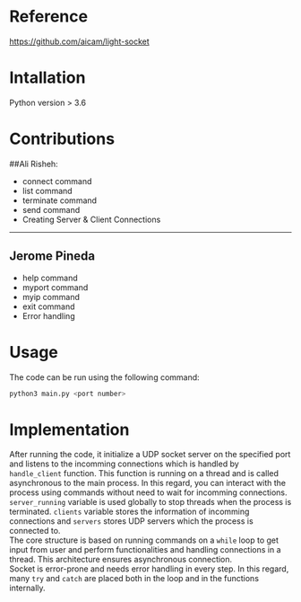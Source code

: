 # Reference
https://github.com/aicam/light-socket

# Intallation
Python version > 3.6

# Contributions
##Ali Risheh:
- connect command
- list command
- terminate command
- send command
- Creating Server & Client Connections

---------------------------------------
## Jerome Pineda
- help command
- myport command
- myip command
- exit command
- Error handling

# Usage
The code can be run using the following command:
```bash
python3 main.py <port number> 
```
# Implementation
After running the code, it initialize 
a UDP socket server on the specified port and listens
to the incomming connections which is handled by `handle_client`
function. This function is running on a thread and is called
asynchronous to the main process. In this regard, you can
interact with the process using commands without need to
wait for incomming connections. <br>
`server_running` variable is used globally to stop threads
when the process is terminated. `clients` variable stores
the information of incomming connections and `servers` stores
UDP servers which the process is connected to. <br>
The core structure is based on running commands on a `while` loop
to get input from user and perform functionalities and 
handling connections in a thread. This architecture ensures
asynchronous connection. <br>
Socket is error-prone and needs error handling in every step.
In this regard, many `try` and `catch` are placed both in the
loop and in the functions internally.

